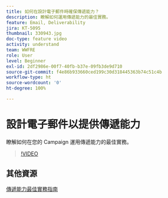 ```yaml
---
title: 如何在設計電子郵件時確保傳遞能力？
description: 瞭解如何運用傳遞能力的最佳實務。
feature: Email, Deliverability
jira: KT-5095
thumbnail: 330943.jpg
doc-type: feature video
activity: understand
team: WWFRE
role: User
level: Beginner
exl-id: 2df2986e-00f7-40fb-b37e-09fb3de9d710
source-git-commit: f4e86b933660ced199c30d318445363b74c51c4b
workflow-type: ht
source-wordcount: '0'
ht-degree: 100%

---
```


# 設計電子郵件以提供傳遞能力

瞭解如何在您的 Campaign 運用傳遞能力的最佳實務。

>[!VIDEO](https://video.tv.adobe.com/v/330943?quality=12&learn=on)

## 其他資源

[傳遞能力最佳實務指南](https://experienceleague.adobe.com/docs/deliverability-learn/deliverability-best-practice-guide/introduction.html?lang=zh-Hant)
